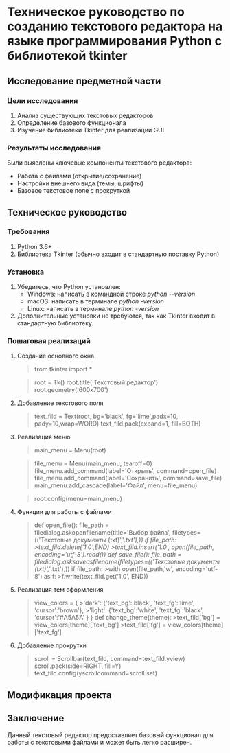 # Техническое руководство по созданию текстового редактора на языке программирования Python c библиотекой tkinter

## Исследование предметной части
### Цели исследования
1. Анализ существующих текстовых редакторов
2. Определение базового функционала
3. Изучение библиотеки Tkinter для реализации GUI

### Результаты исследования
Были выявлены ключевые компоненты текстового редактора:
* Работа с файлами (открытие/сохранение)
* Настройки внешнего вида (темы, шрифты)
* Базовое текстовое поле с прокруткой

## Техническое руководство
### Требования
1. Python 3.6+
2. Библиотека Tkinter (обычно входит в стандартную поставку Python)

### Установка
1. Убедитесь, что Python установлен:
   * Windows: написать в командной строке *python --version*
   * macOS: написать в терминале *python -version*
   * Linux: написать в терминале *python -version*
2. Дополнительные установки не требуются, так как Tkinter входит в стандартную библиотеку.

### Пошаговая реализаций

1. Создание основного окна
   >from tkinter import *
   
   >root = Tk()
   >root.title('Текстовый редактор')
   >root.geometry('600x700')

2. Добавление текстового поля
   >text_fild = Text(root, bg='black', fg='lime',padx=10, pady=10,wrap=WORD)
   >text_fild.pack(expand=1, fill=BOTH)
3. Реализация меню
   >main_menu = Menu(root)
   
   >file_menu = Menu(main_menu, tearoff=0)
   >file_menu.add_command(label='Открыть', command=open_file)
   >file_menu.add_command(label='Сохранить', command=save_file)
   >main_menu.add_cascade(label='Файл', menu=file_menu)

   >root.config(menu=main_menu)
4. Функции для работы с файлами
   >def open_file():
    >file_path = filedialog.askopenfilename(title='Выбор файла', filetypes=(('Текстовые документы (txt)','*.txt'),))
    >if file_path:
        >text_fild.delete('1.0',END)
        >text_fild.insert('1.0', open(file_path, encoding='utf-8').read())
   >def save_file():
    >file_path = filedialog.asksaveasfilename(filetypes=(('Текстовые документы (txt)','*.txt'),))
    >if file_path:
        >with open(file_path,'w', encoding='utf-8') as f:
            >f.write(text_fild.get('1.0', END))
 5. Реализация тем оформления
    >view_colors = {
        >'dark': {'text_bg':'black', 'text_fg':'lime', 'cursor':'brown'},
        >'light': {'text_bg':'white', 'text_fg':'black', 'cursor':'#A5A5A' }
    >}
    >def change_theme(theme):
        >text_fild['bg'] = view_colors[theme]['text_bg']
        >text_fild['fg'] = view_colors[theme]['text_fg']
6. Добавление прокрутки
   >scroll = Scrollbar(text_fild, command=text_fild.yview)
   >scroll.pack(side=RIGHT, fill=Y)
   >text_fild.config(yscrollcommand=scroll.set)
## Модификация проекта


## Заключение
Данный текстовый редактор предоставляет базовый функционал для работы с текстовыми файлами и может быть легко расширен.
   

  
